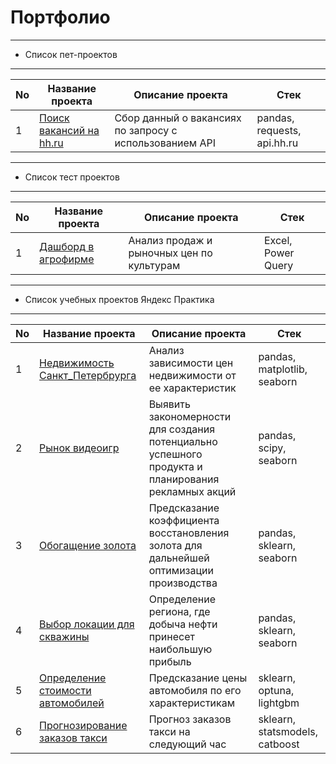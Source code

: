 # Портфолио

___

- Список пет-проектов

___

|No|Название проекта|Описание проекта|Стек|
| - | - | - | - |
| 1 |[Поиск вакансий на hh.ru](./job_hunter)|Сбор данный о вакансиях по запросу с использованием API|pandas, requests, api.hh.ru|


___

- Список тест проектов

___

|No|Название проекта|Описание проекта|Стек|
| - | - | - | - |
| 1 |[Дашборд в агрофирме](./agro_dashboard)|Анализ продаж и рыночных цен по культурам|Excel, Power Query|

___

- Список учебных проектов Яндекс Практика

___

|No|Название проекта|Описание проекта|Стек|
| - | - | - | - |
| 1 |[Недвижимость Санкт_Петербрурга](./spb_real_estate)|Анализ зависимости цен недвижимости от ее характеристик|pandas, matplotlib, seaborn|
| 2 |[Рынок видеоигр](./videogames_market)|Выявить закономерности для создания потенциально успешного продукта и планирования рекламных акций|pandas, scipy, seaborn|
| 3 |[Обогащение золота](./gold_recovery)|Предсказание коэффициента восстановления золота для дальнейшей оптимизации производства|pandas, sklearn, seaborn|
| 4 |[Выбор локации для скважины](./drill_location_research)|Определение региона, где добыча нефти принесет наибольшую прибыль|pandas, sklearn, seaborn|
| 5 |[Определение стоимости автомобилей](./cars_price_predict)|Предсказание цены автомобиля по его характеристикам|sklearn, optuna, lightgbm|
| 6 |[Прогнозирование заказов такси](./taxi_wait_time)|Прогноз заказов такси на следующий час|sklearn, statsmodels, catboost|
